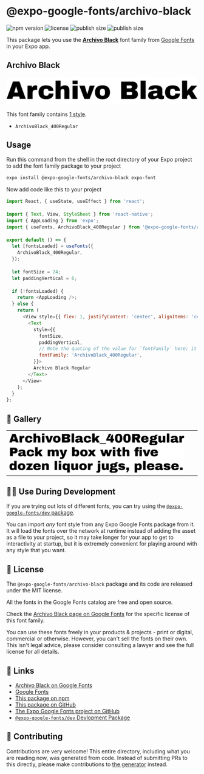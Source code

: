 # @expo-google-fonts/archivo-black

![npm version](https://flat.badgen.net/npm/v/@expo-google-fonts/archivo-black)
![license](https://flat.badgen.net/github/license/expo/google-fonts)
![publish size](https://flat.badgen.net/packagephobia/install/@expo-google-fonts/archivo-black)
![publish size](https://flat.badgen.net/packagephobia/publish/@expo-google-fonts/archivo-black)

This package lets you use the [**Archivo Black**](https://fonts.google.com/specimen/Archivo+Black) font family from [Google Fonts](https://fonts.google.com/) in your Expo app.

## Archivo Black

![Archivo Black](./font-family.png)

This font family contains [1 style](#-gallery).

- `ArchivoBlack_400Regular`

## Usage

Run this command from the shell in the root directory of your Expo project to add the font family package to your project
```sh
expo install @expo-google-fonts/archivo-black expo-font
```

Now add code like this to your project
```js
import React, { useState, useEffect } from 'react';

import { Text, View, StyleSheet } from 'react-native';
import { AppLoading } from 'expo';
import { useFonts, ArchivoBlack_400Regular } from '@expo-google-fonts/archivo-black';

export default () => {
  let [fontsLoaded] = useFonts({
    ArchivoBlack_400Regular,
  });

  let fontSize = 24;
  let paddingVertical = 6;

  if (!fontsLoaded) {
    return <AppLoading />;
  } else {
    return (
      <View style={{ flex: 1, justifyContent: 'center', alignItems: 'center' }}>
        <Text
          style={{
            fontSize,
            paddingVertical,
            // Note the quoting of the value for `fontFamily` here; it expects a string!
            fontFamily: 'ArchivoBlack_400Regular',
          }}>
          Archivo Black Regular
        </Text>
      </View>
    );
  }
};

```

## 🔡 Gallery


||||
|-|-|-|
|![ArchivoBlack_400Regular](./ArchivoBlack_400Regular.ttf.png)||||


## 👩‍💻 Use During Development

If you are trying out lots of different fonts, you can try using the [`@expo-google-fonts/dev` package](https://github.com/expo/google-fonts/tree/master/font-packages/dev#readme).

You can import *any* font style from any Expo Google Fonts package from it. It will load the fonts
over the network at runtime instead of adding the asset as a file to your project, so it may take longer
for your app to get to interactivity at startup, but it is extremely convenient
for playing around with any style that you want.

## 📖 License

The `@expo-google-fonts/archivo-black` package and its code are released under the MIT license.

All the fonts in the Google Fonts catalog are free and open source.

Check the [Archivo Black page on Google Fonts](https://fonts.google.com/specimen/Archivo+Black) for the specific license of this font family.

You can use these fonts freely in your products & projects - print or digital, commercial or otherwise. However, you can't sell the fonts on their own. This isn't legal advice, please consider consulting a lawyer and see the full license for all details.

## 🔗 Links

- [Archivo Black on Google Fonts](https://fonts.google.com/specimen/Archivo+Black)
- [Google Fonts](https://fonts.google.com/)
- [This package on npm](https://www.npmjs.com/package/@expo-google-fonts/archivo-black)
- [This package on GitHub](https://github.com/expo/google-fonts/tree/master/font-packages/archivo-black)
- [The Expo Google Fonts project on GitHub](https://github.com/expo/google-fonts)
- [`@expo-google-fonts/dev` Devlopment Package](https://github.com/expo/google-fonts/tree/master/font-packages/dev)

## 🤝 Contributing

Contributions are very welcome! This entire directory, including what you are reading now, was generated from code. Instead of submitting PRs to this directly, please make contributions to [the generator](https://github.com/expo/google-fonts/tree/master/packages/generator) instead.
